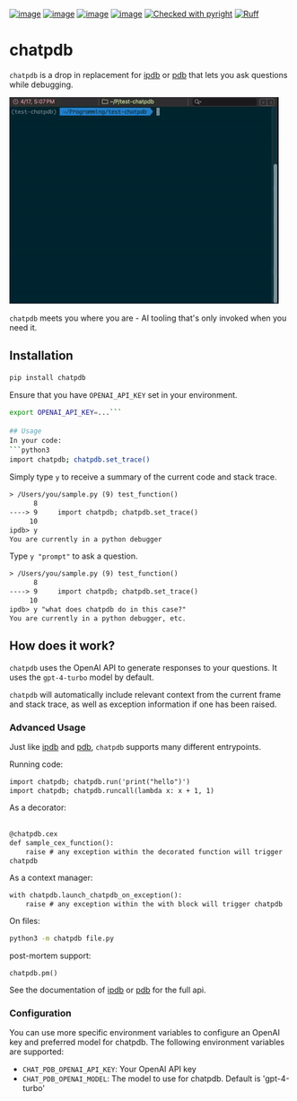 [![image](https://img.shields.io/pypi/v/chatpdb.svg)](https://pypi.python.org/pypi/chatpdb)
[![image](https://img.shields.io/pypi/l/chatpdb.svg)](https://pypi.python.org/pypi/chatpdb)
[![image](https://img.shields.io/pypi/pyversions/chatpdb.svg)](https://pypi.python.org/pypi/chatpdb)
[![image](https://github.com/Never-Over/chatpdb/actions/workflows/ci.yml/badge.svg)](https://github.com/Never-Over/chatpdb/actions/workflows/ci.yml)
[![Checked with pyright](https://microsoft.github.io/pyright/img/pyright_badge.svg)](https://microsoft.github.io/pyright/)
[![Ruff](https://img.shields.io/endpoint?url=https://raw.githubusercontent.com/astral-sh/ruff/main/assets/badge/v2.json)](https://github.com/astral-sh/ruff)
# chatpdb

`chatpdb` is a drop in replacement for [ipdb](https://github.com/gotcha/ipdb) or [pdb](https://docs.python.org/3/library/pdb.html) that lets you ask questions while debugging.

![](https://raw.githubusercontent.com/Never-Over/chatpdb/main/assets/chatpdb_demo.gif)

`chatpdb` meets you where you are - AI tooling that's only invoked when you need it.

## Installation
```bash
pip install chatpdb
```
Ensure that you have `OPENAI_API_KEY` set in your environment.
```bash
export OPENAI_API_KEY=...```

## Usage
In your code:
```python3
import chatpdb; chatpdb.set_trace()
```
Simply type `y` to receive a summary of the current code and stack trace.
```python3
> /Users/you/sample.py (9) test_function()
      8     
----> 9     import chatpdb; chatpdb.set_trace()
     10
ipdb> y
You are currently in a python debugger
```
Type `y "prompt"` to ask a question. 

```python3
> /Users/you/sample.py (9) test_function()
      8     
----> 9     import chatpdb; chatpdb.set_trace()
     10
ipdb> y "what does chatpdb do in this case?"
You are currently in a python debugger, etc.
```


## How does it work?
`chatpdb` uses the OpenAI API to generate responses to your questions. It uses the `gpt-4-turbo` model by default.

`chatpdb` will automatically include relevant context from the current frame and stack trace, as well as
exception information if one has been raised.


### Advanced Usage

Just like [ipdb](https://github.com/gotcha/ipdb) and [pdb](https://docs.python.org/3/library/pdb.html), `chatpdb` supports many different entrypoints.

Running code:
```python3
import chatpdb; chatpdb.run('print("hello")')
import chatpdb; chatpdb.runcall(lambda x: x + 1, 1)
```
As a decorator:
```python3

@chatpdb.cex
def sample_cex_function():
    raise # any exception within the decorated function will trigger chatpdb
```
As a context manager:
```python3
with chatpdb.launch_chatpdb_on_exception():
    raise # any exception within the with block will trigger chatpdb
```
On files:
```bash
python3 -m chatpdb file.py
```
post-mortem support:
```python3
chatpdb.pm()
```

See the documentation of [ipdb](https://github.com/gotcha/ipdb) or [pdb](https://docs.python.org/3/library/pdb.html) for the full api.

### Configuration
You can use more specific environment variables to configure an OpenAI key and preferred model
for chatpdb. The following environment variables are supported:
- `CHAT_PDB_OPENAI_API_KEY`: Your OpenAI API key
- `CHAT_PDB_OPENAI_MODEL`: The model to use for chatpdb. Default is 'gpt-4-turbo'
